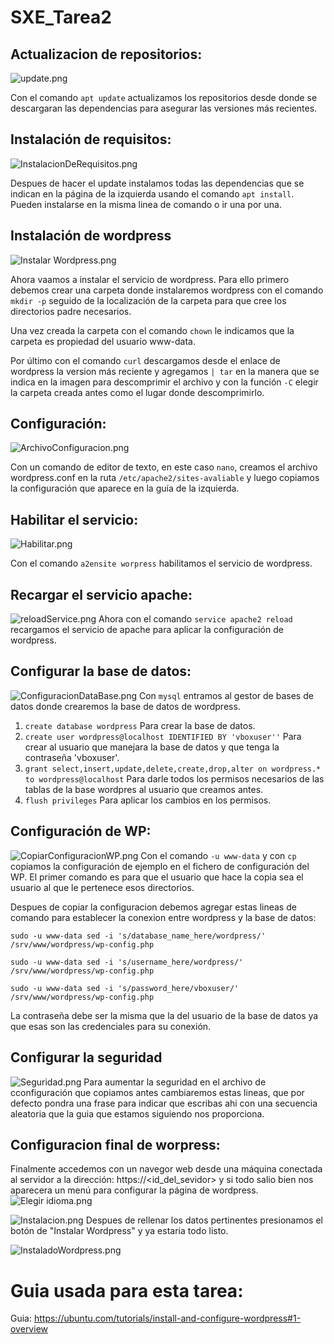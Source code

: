 # SXE_Tarea2

## Actualizacion de repositorios:
![update.png](SXE_FOTOS/update.png)

Con el comando `apt update` actualizamos los repositorios desde donde se descargaran las dependencias para asegurar las versiones más recientes.

## Instalación de requisitos:

![InstalacionDeRequisitos.png](SXE_FOTOS/InstalacionDeRequisitos.png)

Despues de hacer el update instalamos todas las dependencias que se indican en la página de la izquierda usando el comando `apt install`. Pueden instalarse en la misma linea de comando o ir una por una.

## Instalación de wordpress

![Instalar Wordpress.png](SXE_FOTOS/Instalar_Wordpress.png)

Ahora vaamos a instalar el servicio de wordpress. Para ello primero debemos crear una carpeta donde instalaremos wordpress con el comando `mkdir -p` seguido de la localización de la carpeta para que cree los directorios padre necesarios.

Una vez creada la carpeta con el comando `chown` le indicamos que la carpeta es propiedad del usuario www-data.

Por último con el comando `curl` descargamos desde el enlace de wordpress la version más reciente y agregamos `| tar` en la manera que se indica en la imagen para descomprimir el archivo y con la función `-C` elegir la carpeta creada antes como el lugar donde descomprimirlo.


## Configuración:
![ArchivoConfiguracion.png](SXE_FOTOS/ArchivoConfiguracion.png)

Con un comando de editor de texto, en este caso `nano`, creamos el archivo wordpress.conf en la ruta `/etc/apache2/sites-avaliable` y luego copiamos la configuración que aparece en la guía de la izquierda.


## Habilitar el servicio:
![Habilitar.png](SXE_FOTOS/Habilitar.png)

Con el comando `a2ensite worpress` habilitamos el servicio de wordpress.

## Recargar el servicio apache:

![reloadService.png](SXE_FOTOS/reloadService.png)
Ahora con el comando `service apache2 reload` recargamos el servicio de apache para aplicar la configuración de wordpress.


## Configurar la base de datos:

![ConfiguracionDataBase.png](SXE_FOTOS/ConfiguracionDataBase.png)
Con `mysql` entramos al gestor de bases de datos donde crearemos la base de datos de wordpress.

1. `create database wordpress` Para crear la base de datos.
2. `create user wordpress@localhost IDENTIFIED BY 'vboxuser''` Para crear al usuario que manejara la base de datos y que tenga la contraseña 'vboxuser'.
3. `grant select,insert,update,delete,create,drop,alter on wordpress.* to wordpress@localhost` Para darle todos los permisos necesarios de las tablas de la base wordpres al usuario que creamos antes.
4. `flush privileges` Para aplicar los cambios en los permisos.

## Configuración de WP:
![CopiarConfiguracionWP.png](SXE_FOTOS/CopiarConfiguracionWP.png)
Con el comando `-u www-data` y con `cp` copiamos la configuración de ejemplo en el fichero de configuración del WP. El primer comando es para que el usuario que hace la copia sea el usuario al que le pertenece esos directorios.

Despues de copiar la configuracion debemos agregar estas lineas de comando para establecer la conexion entre wordpress y la base de datos:

```
sudo -u www-data sed -i 's/database_name_here/wordpress/' /srv/www/wordpress/wp-config.php

sudo -u www-data sed -i 's/username_here/wordpress/' /srv/www/wordpress/wp-config.php

sudo -u www-data sed -i 's/password_here/vboxuser/' /srv/www/wordpress/wp-config.php
```
La contraseña debe ser la misma que la del usuario de la base de datos ya que esas son las credenciales para su conexión.

## Configurar la seguridad
![Seguridad.png](SXE_FOTOS/Seguridad.png)
Para aumentar la seguridad en el archivo de cconfiguración que copiamos antes cambiaremos estas lineas, que por defecto pondra una frase para indicar que escribas ahi con una secuencia aleatoria que la guia que estamos siguiendo nos proporciona.

## Configuracion final de worpress:
Finalmente accedemos con un navegor web desde una máquina conectada al servidor a la dirección: https://<id_del_sevidor> y si todo salio bien nos aparecera un menú para configurar la página de wordpress.
![Elegir idioma.png](SXE_FOTOS/Elegir%20idioma.png)

![Instalacion.png](SXE_FOTOS/Instalacion.png)
Despues de rellenar los datos pertinentes presionamos el botón de "Instalar Wordpress" y ya estaria todo listo.

![InstaladoWordpress.png](SXE_FOTOS/InstaladoWordpress.png)

# Guia usada para esta tarea:

Guia: https://ubuntu.com/tutorials/install-and-configure-wordpress#1-overview